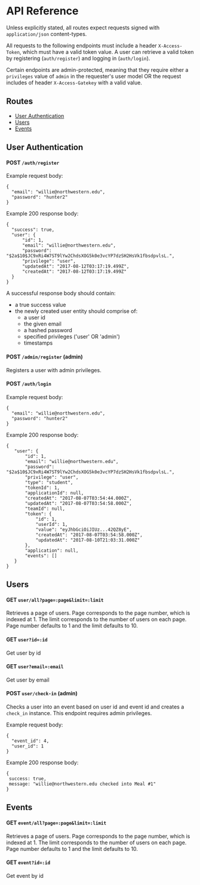 # API Reference

Unless explicitly stated, all routes expect requests signed with `application/json` content-types. 

All requests to the following endpoints must include a header `X-Access-Token`, which must have a valid token value. A user can retrieve a valid token by registering (`auth/register`) and logging in (`auth/login`).

Certain endpoints are admin-protected, meaning that they require either a `privileges` value of `admin` in the requester's user model OR the request includes of header `X-Access-Gatekey` with a valid value.

## Routes
 - [User Authentication](#user-authentication)
 - [Users](#users)
 - [Events](#events)

## User Authentication

  #### POST `/auth/register`

  Example request body: 

  ```
  {
    "email": "willie@northwestern.edu",
    "password": "hunter2"
  }
  ```

  Example 200 response body:

  ```
  {
    "success": true,
    "user": {
        "id": 1,
        "email": "willie@northwestern.edu",
        "password": "$2a$10$JC9xRi4W7ST9lYw2ChdsXOG5k0e3vcYP7dzSH2HsVk1fbsdpvlsL.",
        "privilege": "user",
        "updatedAt": "2017-08-12T03:17:19.499Z",
        "createdAt": "2017-08-12T03:17:19.499Z"
    }
  }
  ```
  
  A successful response body should contain:
  * a true success value
  * the newly created user entity should comprise of:
      * a user id
      * the given email
      * a hashed password
      * specified privileges ('user' OR 'admin')
      * timestamps
      
 #### POST `/admin/register` (admin)
 Registers a user with admin privileges.
      
 #### POST `/auth/login`
 
 Example request body: 

  ```
  {
    "email": "willie@northwestern.edu",
    "password": "hunter2"
  }
  ```
 
 Example 200 response body:
 
 ```
 {
    "user": {
        "id": 1,
        "email": "willie@northwestern.edu",
        "password": "$2a$10$JC9xRi4W7ST9lYw2ChdsXOG5k0e3vcYP7dzSH2HsVk1fbsdpvlsL.",
        "privilege": "user",
        "type": "student",
        "tokenId": 1,
        "applicationId": null,
        "createdAt": "2017-08-07T03:54:44.000Z",
        "updatedAt": "2017-08-07T03:54:58.000Z",
        "teamId": null,
        "token": {
            "id": 1,
            "userId": 1,
            "value": "eyJhbGciOiJIUz...42QZ8yE",
            "createdAt": "2017-08-07T03:54:58.000Z",
            "updatedAt": "2017-08-10T21:03:31.000Z"
        },
        "application": null,
        "events": []
    }
 }
 ```
    
## Users
 #### GET `user/all?page=:page&limit=:limit`
 Retrieves a page of users. Page corresponds to the page number, which is indexed at 1. The limit corresponds to the number of users on each page. Page number defaults to 1 and the limit defaults to 10.

 #### GET `user?id=:id`
 Get user by id
 
 #### GET `user?email=:email`
 Get user by email
 
 #### POST `user/check-in` (admin)
 Checks a user into an event based on user id and event id and creates a `check_in` instance. This endpoint requires admin privileges. 
 
 Example request body: 

  ```
  {
    "event_id": 4,
    "user_id": 1
  }
  ```
  
  Example 200 response body:
  
  ```
  {
   success: true,
   message: "willie@northwestern.edu checked into Meal #1" 
  }
  ```
## Events

 #### GET `event/all?page=:page&limit=:limit`
 Retrieves a page of users. Page corresponds to the page number, which is indexed at 1. The limit corresponds to the number of users on each page. Page number defaults to 1 and the limit defaults to 10.

 #### GET `event?id=:id`
 Get event by id
  
